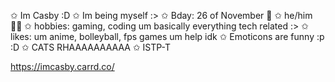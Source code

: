 ✩ Im Casby :D
✩ Im being myself :>
✩ Bday: 26 of November 🎉
✩ he/him 🧍‍♂️
✩ hobbies: gaming, coding um basically everything tech related :>
✩ likes:  um anime, bolleyball, fps games um help idk
✩ Emoticons are funny :p :D
✩ CATS RHAAAAAAAAAA
✩ ISTP-T 

https://imcasby.carrd.co/
